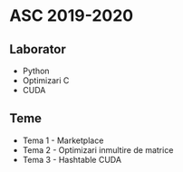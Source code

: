 # ASC 2019-2020

## Laborator
* Python
* Optimizari C
* CUDA

## Teme
* Tema 1 - Marketplace
* Tema 2 - Optimizari inmultire de matrice
* Tema 3 - Hashtable CUDA
